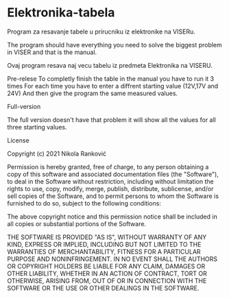# Elektronika-tabela
Program za resavanje tabele u prirucniku iz elektronike na VISERu.

The program should have everything you need to solve the biggest problem in VISER and that is 
the manual.

Ovaj program resava naj vecu tabelu iz predmeta Elektronika na VISERU.

Pre-relese 
To completly finish the table in the manual you have to run it 3 times
For each time you have to enter a diffrent starting value (12V,17V and 24V)
And then give the program the same measured values.

Full-version

The full version doesn't have that problem it will show all the values for all three 
starting values.

License

Copyright (c) 2021 Nikola Ranković

Permission is hereby granted, free of charge, to any person obtaining a copy
of this software and associated documentation files (the "Software"), to deal
in the Software without restriction, including without limitation the rights
to use, copy, modify, merge, publish, distribute, sublicense, and/or sell
copies of the Software, and to permit persons to whom the Software is
furnished to do so, subject to the following conditions:

The above copyright notice and this permission notice shall be included in all
copies or substantial portions of the Software.

THE SOFTWARE IS PROVIDED "AS IS", WITHOUT WARRANTY OF ANY KIND, EXPRESS OR
IMPLIED, INCLUDING BUT NOT LIMITED TO THE WARRANTIES OF MERCHANTABILITY,
FITNESS FOR A PARTICULAR PURPOSE AND NONINFRINGEMENT. IN NO EVENT SHALL THE
AUTHORS OR COPYRIGHT HOLDERS BE LIABLE FOR ANY CLAIM, DAMAGES OR OTHER
LIABILITY, WHETHER IN AN ACTION OF CONTRACT, TORT OR OTHERWISE, ARISING FROM,
OUT OF OR IN CONNECTION WITH THE SOFTWARE OR THE USE OR OTHER DEALINGS IN THE
SOFTWARE.
